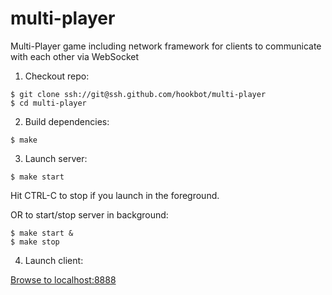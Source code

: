 # multi-player

Multi-Player game including network framework for clients to communicate with each other via WebSocket

1. Checkout repo:

```
$ git clone ssh://git@ssh.github.com/hookbot/multi-player
$ cd multi-player
```

2. Build dependencies:

```
$ make
```

3. Launch server:

```
$ make start
```

Hit CTRL-C to stop if you launch in the foreground.

OR to start/stop server in background:

```
$ make start &
$ make stop
```

4. Launch client:

[Browse to localhost:8888](http://127.0.0.1:8888/)
